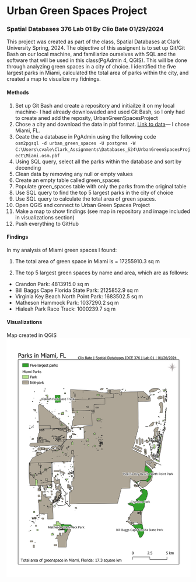 # Urban Green Spaces Project
### Spatial Databases 376 Lab 01  By Clio Bate 01/29/2024
This project was created as part of the class, Spatial Databases at Clark University Spring, 2024. The objective of this assignent is to set up Git/Git Bash on our local machine, and familiarize ourselves with SQL and the software that will be used in this class(PgAdmin 4, QGIS). This will be done through analyzing green spaces in a city of choice. I identified the five largest parks in Miami, calculated the total area of parks within the city, and created a map to visualize my fidnings.

#### Methods
1. Set up Git Bash and create a repository and initiailze it on my local machine- I had already downlowaded and used Git Bash, so I only had to create aned add the reposity, UrbanGreenSpacesProject
2. Chose a city and download the data in pbf format. [Link to data](https://download.bbbike.org/osm/bbbike/Miami/)— I chose Miami, FL.
3. Ceate the a database in PgAdmin using the following code  
`osm2pgsql -d urban_green_spaces -U postgres -W C:\Users\cvale\Clark_Assignments\Databases_S24\UrbanGreenSpacesProject\Miami.osm.pbf`
4. Using SQL query, select all the parks within the database and sort by decending
5. Clean data by removing any null or empty values 
6. Create an empty table called green_spaces
7. Populate green_spaces table with only the parks from the original table
8. Use SQL query to find the top 5 largest parks in the city of choice
9. Use SQL query to calculate the total area of green spaces.
5. Open QGIS and connect to Urban Green Spaces Project
6. Make a map to show findings (see map in repository and image included in visualizations section)
7. Push everything to GitHub


#### Findings
In my analysis of Miami green spaces I found:

1. The total area of green space in Miami is = 17255910.3 sq m 

2. The top 5 largest green spaces by name and area, which are as follows:
- Crandon Park: 4813915.0 sq m
- Bill Baggs Cape Florida State Park: 2125852.9 sq m
- Virginia Key Beach North Point Park: 1683502.5 sq m
- Matheson Hammock Park: 1037290.2 sq m
- Hialeah Park Race Track: 1000239.7 sq m 


#### Visualizations
Map created in QGIS
![map](Miami_parks_map.png)
